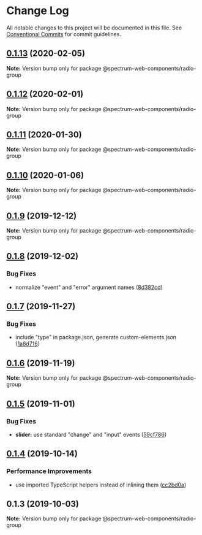 # Change Log

All notable changes to this project will be documented in this file.
See [Conventional Commits](https://conventionalcommits.org) for commit guidelines.

## [0.1.13](https://github.com/adobe/spectrum-web-components/compare/@spectrum-web-components/radio-group@0.1.12...@spectrum-web-components/radio-group@0.1.13) (2020-02-05)

**Note:** Version bump only for package @spectrum-web-components/radio-group

## [0.1.12](https://github.com/adobe/spectrum-web-components/compare/@spectrum-web-components/radio-group@0.1.11...@spectrum-web-components/radio-group@0.1.12) (2020-02-01)

**Note:** Version bump only for package @spectrum-web-components/radio-group

## [0.1.11](https://github.com/adobe/spectrum-web-components/compare/@spectrum-web-components/radio-group@0.1.10...@spectrum-web-components/radio-group@0.1.11) (2020-01-30)

**Note:** Version bump only for package @spectrum-web-components/radio-group

## [0.1.10](https://github.com/adobe/spectrum-web-components/compare/@spectrum-web-components/radio-group@0.1.9...@spectrum-web-components/radio-group@0.1.10) (2020-01-06)

**Note:** Version bump only for package @spectrum-web-components/radio-group

## [0.1.9](https://github.com/adobe/spectrum-web-components/compare/@spectrum-web-components/radio-group@0.1.8...@spectrum-web-components/radio-group@0.1.9) (2019-12-12)

**Note:** Version bump only for package @spectrum-web-components/radio-group

## [0.1.8](https://github.com/adobe/spectrum-web-components/compare/@spectrum-web-components/radio-group@0.1.7...@spectrum-web-components/radio-group@0.1.8) (2019-12-02)

### Bug Fixes

-   normalize "event" and "error" argument names ([8d382cd](https://github.com/adobe/spectrum-web-components/commit/8d382cd))

## [0.1.7](https://github.com/adobe/spectrum-web-components/compare/@spectrum-web-components/radio-group@0.1.6...@spectrum-web-components/radio-group@0.1.7) (2019-11-27)

### Bug Fixes

-   include "type" in package.json, generate custom-elements.json ([1a8d716](https://github.com/adobe/spectrum-web-components/commit/1a8d716))

## [0.1.6](https://github.com/adobe/spectrum-web-components/compare/@spectrum-web-components/radio-group@0.1.5...@spectrum-web-components/radio-group@0.1.6) (2019-11-19)

**Note:** Version bump only for package @spectrum-web-components/radio-group

## [0.1.5](https://github.com/adobe/spectrum-web-components/compare/@spectrum-web-components/radio-group@0.1.4...@spectrum-web-components/radio-group@0.1.5) (2019-11-01)

### Bug Fixes

-   **slider:** use standard "change" and "input" events ([59cf786](https://github.com/adobe/spectrum-web-components/commit/59cf786))

## [0.1.4](https://github.com/adobe/spectrum-web-components/compare/@spectrum-web-components/radio-group@0.1.3...@spectrum-web-components/radio-group@0.1.4) (2019-10-14)

### Performance Improvements

-   use imported TypeScript helpers instead of inlining them ([cc2bd0a](https://github.com/adobe/spectrum-web-components/commit/cc2bd0a))

## 0.1.3 (2019-10-03)

**Note:** Version bump only for package @spectrum-web-components/radio-group
